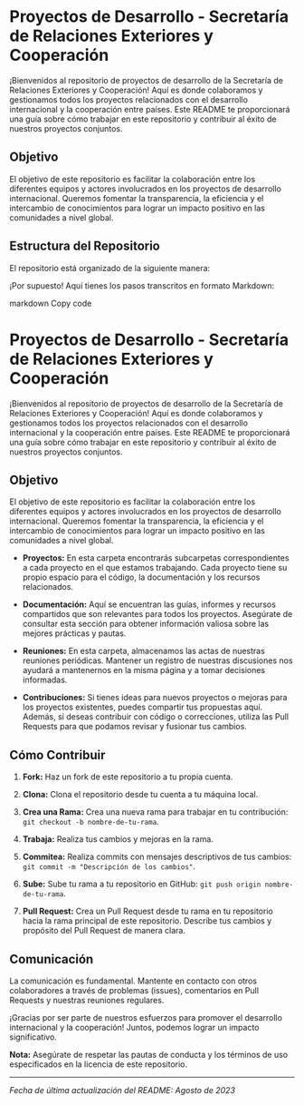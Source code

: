 # Proyectos de Desarrollo - Secretaría de Relaciones Exteriores y Cooperación

¡Bienvenidos al repositorio de proyectos de desarrollo de la Secretaría de Relaciones Exteriores y Cooperación! Aquí es donde colaboramos y gestionamos todos los proyectos relacionados con el desarrollo internacional y la cooperación entre países. Este README te proporcionará una guía sobre cómo trabajar en este repositorio y contribuir al éxito de nuestros proyectos conjuntos.

## Objetivo

El objetivo de este repositorio es facilitar la colaboración entre los diferentes equipos y actores involucrados en los proyectos de desarrollo internacional. Queremos fomentar la transparencia, la eficiencia y el intercambio de conocimientos para lograr un impacto positivo en las comunidades a nivel global.

## Estructura del Repositorio

El repositorio está organizado de la siguiente manera:


¡Por supuesto! Aquí tienes los pasos transcritos en formato Markdown:

markdown
Copy code
# Proyectos de Desarrollo - Secretaría de Relaciones Exteriores y Cooperación

¡Bienvenidos al repositorio de proyectos de desarrollo de la Secretaría de Relaciones Exteriores y Cooperación! Aquí es donde colaboramos y gestionamos todos los proyectos relacionados con el desarrollo internacional y la cooperación entre países. Este README te proporcionará una guía sobre cómo trabajar en este repositorio y contribuir al éxito de nuestros proyectos conjuntos.

## Objetivo

El objetivo de este repositorio es facilitar la colaboración entre los diferentes equipos y actores involucrados en los proyectos de desarrollo internacional. Queremos fomentar la transparencia, la eficiencia y el intercambio de conocimientos para lograr un impacto positivo en las comunidades a nivel global.


- **Proyectos:** En esta carpeta encontrarás subcarpetas correspondientes a cada proyecto en el que estamos trabajando. Cada proyecto tiene su propio espacio para el código, la documentación y los recursos relacionados.

- **Documentación:** Aquí se encuentran las guías, informes y recursos compartidos que son relevantes para todos los proyectos. Asegúrate de consultar esta sección para obtener información valiosa sobre las mejores prácticas y pautas.

- **Reuniones:** En esta carpeta, almacenamos las actas de nuestras reuniones periódicas. Mantener un registro de nuestras discusiones nos ayudará a mantenernos en la misma página y a tomar decisiones informadas.

- **Contribuciones:** Si tienes ideas para nuevos proyectos o mejoras para los proyectos existentes, puedes compartir tus propuestas aquí. Además, si deseas contribuir con código o correcciones, utiliza las Pull Requests para que podamos revisar y fusionar tus cambios.

## Cómo Contribuir

1. **Fork:** Haz un fork de este repositorio a tu propia cuenta.

2. **Clona:** Clona el repositorio desde tu cuenta a tu máquina local.

3. **Crea una Rama:** Crea una nueva rama para trabajar en tu contribución: `git checkout -b nombre-de-tu-rama`.

4. **Trabaja:** Realiza tus cambios y mejoras en la rama.

5. **Commitea:** Realiza commits con mensajes descriptivos de tus cambios: `git commit -m "Descripción de los cambios"`.

6. **Sube:** Sube tu rama a tu repositorio en GitHub: `git push origin nombre-de-tu-rama`.

7. **Pull Request:** Crea un Pull Request desde tu rama en tu repositorio hacia la rama principal de este repositorio. Describe tus cambios y propósito del Pull Request de manera clara.

## Comunicación

La comunicación es fundamental. Mantente en contacto con otros colaboradores a través de problemas (issues), comentarios en Pull Requests y nuestras reuniones regulares.

¡Gracias por ser parte de nuestros esfuerzos para promover el desarrollo internacional y la cooperación! Juntos, podemos lograr un impacto significativo.

**Nota:** Asegúrate de respetar las pautas de conducta y los términos de uso especificados en la licencia de este repositorio.

---

*Fecha de última actualización del README: Agosto de 2023*
